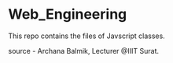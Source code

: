# Web_Engineering

This repo contains the files of Javscript classes.

source - Archana Balmik, Lecturer @IIIT Surat.
